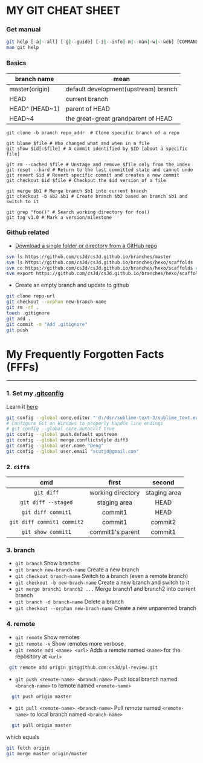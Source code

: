 # MY GIT CHEAT SHEET

### Get manual

```sh
git help [-a|--all] [-g|--guide] [-i|--info|-m|--man|-w|--web] [COMMAND|GUIDE]
man git help
```


### Basics

| branch name    | mean                                 |
| -------------- | ------------------------------------ |
| master(origin) | default development(upstream) branch |
| HEAD           | current branch                       |
| HEAD^ (HEAD~1) | parent of HEAD                       |
| HEAD~4         | the great-great grandparent of HEAD  |

```shell
git clone -b branch repo_addr  # Clone specific branch of a repo

git blame $file # Who changed what and when in a file
git show $id[:$file] # A commit identified by $ID [about a specific file]

git rm --cached $file # Unstage and remove $file only from the index
git reset --hard # Return to the last committed state and cannot undo
git revert $id # Revert specific commit and creates a new commit
git checkout $id $file # Checkout the $id version of a file

git merge $b1 # Merge branch $b1 into current branch
git checkout -b $b2 $b1 # Create branch $b2 based on branch $b1 and switch to it

git grep "foo()" # Search working directory for foo()
git tag v1.0 # Mark a version/milestone
```


### Github related
* [Download a single folder or directory from a GitHub repo](https://stackoverflow.com/questions/7106012/download-a-single-folder-or-directory-from-a-github-repo/)

```sh
svn ls https://github.com/csJd/csJd.github.io/branches/master
svn ls https://github.com/csJd/csJd.github.io/branches/hexo/scaffolds
svn co https://github.com/csJd/csJd.github.io/branches/hexo/scaffolds # with .svn folder
svn export https://github.com/csJd/csJd.github.io/branches/hexo/scaffolds # without .svn
```

* Create an empty branch and update to github
```sh
git clone repo-url
git checkout --orphan new-branch-name
git rm -rf .
touch .gitignore
git add .
git commit -m "Add .gitignore"
git push
```


# My Frequently Forgotten Facts (FFFs)
------
### 1. Set my [.gitconfig](https://git-scm.com/docs/git-config#_syntax)
Learn it [here](https://classroom.udacity.com/courses/ud775/lessons/2980038599/concepts/33417185870923)
``` sh
git config --global core.editor "'d:/dsr/sublime-text-3/sublime_text.exe' -n -w"
# Configure Git on Windows to properly handle line endings
# git config --global core.autocrlf true
git config --global push.default upstream
git config --global merge.conflictstyle diff3
git config --global user.name "Deng"
git config --global user.email "scutjd@gmail.com"
```

### 2. `diff`s
cmd|first|second
:---:|:---:|:---:
`git diff`|working directory|staging area
`git diff --staged`|staging area|HEAD
`git diff commit1`|commit1|HEAD
`git diff commit1 commit2`|commit1|commit2
`git show commit1`|commit1's parent|commit1

### 3. branch
* `git branch`  Show branchs
* `git branch new-branch-name`  Create a new branch
* `git checkout branch-name`  Switch to a branch (even a remote branch)
* `git checkout -b new-brach-name`  Create a new branch and switch to it
* `git merge branch1 branch2 ...`  Merge branch1 and branch2 into current branch 
* `git branch -d branch-name`  Delete a branch
* `git checkout --orphan new-brach-name` Create a new unparented branch

### 4. remote
* `git remote`  Show remotes
* `git remote -v`  Show remotes more verbose
* `git remote add <name> <url>`  Adds a remote named `<name>` for the repository at `<url>`
```sh
 git remote add origin git@github.com:csJd/pl-review.git
```
* `git push <remote-name> <branch-name>`  Push local branch named `<branch-name>` to remote named `<remote-name>`
```sh
  git push origin master
```
* `git pull <remote-name> <branch-name>`  Pull remote named `<remote-name>` to local branch named `<branch-name>`
``` bash
  git pull origin master
```
which equals
```sh
git fetch origin
git merge master origin/master
```

